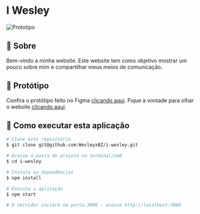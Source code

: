 # I Wesley

<img alt="Prototipo" src="https://github.com/WesleyxBZ/i-wesley/blob/master/.github/prototipo.svg">

## :page_facing_up: Sobre

Bem-vindo a minha website.
Este website tem como objetivo mostrar um pouco sobre mim e compartilhar meus meios de comunicação.

## :art: Protótipo

Confira o protótipo feito no Figma [clicando aqui](https://www.figma.com/file/vN4AnQX9W8haLsWIFFnslV/I-Wesley-2.0?node-id=0%3A1).
Fique a vontade para olhar o website [clicando aqui](https://wesleyxbz.com).

## :construction_worker: Como executar esta aplicação

```bash
# Clone este repositório
$ git clone git@github.com:WesleyxBZ/i-wesley.git

# Acesse a pasta do projeto no terminal/cmd
$ cd i-wesley

# Instale as dependências
$ npm install

# Execute a aplicação
$ npm start

# O servidor inciará na porta:3000 - acesse http://localhost:3000
```
